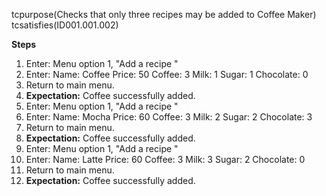 tcpurpose(Checks that only three recipes may be added to Coffee Maker)
tcsatisfies(ID001.001.002)

**Steps**
1. Enter: Menu option 1, "Add a recipe "
1. Enter:   Name: Coffee
            Price: 50
            Coffee: 3
            Milk: 1
            Sugar: 1 
            Chocolate: 0
1. Return to main menu.  
1. **Expectation:** Coffee successfully added.
1. Enter: Menu option 1, "Add a recipe "
1. Enter:   Name: Mocha 
            Price: 60
            Coffee: 3
            Milk: 2
            Sugar: 2
            Chocolate: 3 
1. Return to main menu.  
1. **Expectation:** Coffee successfully added.
1. Enter: Menu option 1, "Add a recipe "
1. Enter:   Name: Latte 
            Price: 60
            Coffee: 3
            Milk: 3 
            Sugar: 2
            Chocolate: 0
1. Return to main menu.  
1. **Expectation:** Coffee successfully added.
